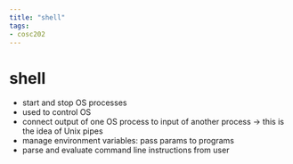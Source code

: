 ```yaml
---
title: "shell"
tags: 
- cosc202
---
```


# shell

- start and stop OS processes
- used to control OS
- connect output of one OS process to input of another process -> this is the idea of Unix pipes
- manage environment variables: pass params to programs
- parse and evaluate command line instructions from user
